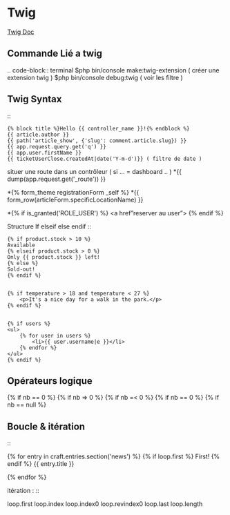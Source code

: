 Twig
==========

[Twig Doc](https://twig.symfony.com/doc/2.x/index.html)

Commande Lié a twig
--------------------
.. code-block:: terminal
    $php bin/console make:twig-extension ( créer une extension twig )
    $php bin/console debug:twig ( voir les filtre )


Twig Syntax
-----------
::

	{% block title %}Hello {{ controller_name }}!{% endblock %}
	{{ article.author }}
	{{ path('article_show', {'slug': comment.article.slug}) }}
	{{ app.request.query.get('q') }}
	{{ app.user.firstName }}
	{{ ticketUserClose.createdAt|date('Y-m-d')}} ( filtre de date )

situer une route dans un contrôleur ( si … = dashboard .. )
*{{ dump(app.request.get('_route')) }}

*{% form_theme registrationForm _self %}
*{{ form_row(articleForm.specificLocationName) }}


*{% if is_granted('ROLE_USER') %} <a href”reserver au user”> {% endif %}

Structure If elseif else endif
::

	{% if product.stock > 10 %}
	Available
	{% elseif product.stock > 0 %}
	Only {{ product.stock }} left!
	{% else %}
	Sold-out!
	{% endif %}


	{% if temperature > 18 and temperature < 27 %}
		<p>It's a nice day for a walk in the park.</p>
	{% endif %}


	{% if users %}
    <ul>
        {% for user in users %}
            <li>{{ user.username|e }}</li>
        {% endfor %}
    </ul>
	{% endif %}

Opérateurs logique
-----------

{% if nb == 0 %}
{% if nb => 0 %}
{% if nb =< 0 %}
{% if nb == 0 %}
{% if nb == null %}


Boucle & itération
-----------
::

  {% for entry in craft.entries.section('news') %}
      {% if loop.first %}
          First!
      {% endif %}
      {{ entry.title }}

  {% endfor %}

itération :
::

  loop.first
  loop.index
  loop.index0
  loop.revindex0
  loop.last
  loop.length
